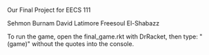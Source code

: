 Our Final Project for EECS 111

Sehmon Burnam
David Latimore
Freesoul El-Shabazz

To run the game, open the final_game.rkt with DrRacket, then type:
"(game)"
without the quotes into the console.
